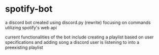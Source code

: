 # spotify-bot
a discord bot created using discord.py (rewrite) focusing on commands utilizing spotify's web api

current functionalities of the bot include creating a playlist based on user specifications and adding song a discord user is listening to into a preexisting playlist
